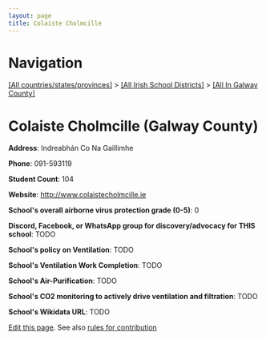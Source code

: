 ```yaml
---
layout: page
title: Colaiste Cholmcille
---
```

# Navigation

[[All countries/states/provinces]](../../..) > [[All Irish School Districts]](../..) > [[All In Galway County]](..)

# Colaiste Cholmcille (Galway County)

**Address**: Indreabhán Co Na Gaillimhe

**Phone**: 091-593119

**Student Count**: 104

**Website**: <http://www.colaistecholmcille.ie>

**School's overall airborne virus protection grade (0-5)**: 0

**Discord, Facebook, or WhatsApp group for discovery/advocacy for THIS school**: TODO

**School's policy on Ventilation**: TODO

**School's Ventilation Work Completion**: TODO

**School's Air-Purification**: TODO

**School's CO2 monitoring to actively drive ventilation and filtration**: TODO

**School's Wikidata URL**: TODO


[Edit this page](https://github.com/ventilate-schools/Ireland/edit/main/./Galway_County/Colaiste_Cholmcille.md). See also [rules for contribution](../../../contribution-rules/)